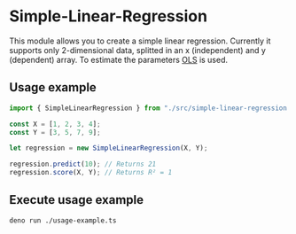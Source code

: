 # Simple-Linear-Regression
This module allows you to create a simple linear regression. Currently it supports only 2-dimensional data, splitted in an x (independent) and y (dependent) array. 
To estimate the parameters [OLS](https://en.wikipedia.org/wiki/Ordinary_least_squares) is used.

## Usage example
```ts
import { SimpleLinearRegression } from "./src/simple-linear-regression.ts";

const X = [1, 2, 3, 4];
const Y = [3, 5, 7, 9];

let regression = new SimpleLinearRegression(X, Y);

regression.predict(10); // Returns 21
regression.score(X, Y); // Returns R² = 1
```

## Execute usage example
```
deno run ./usage-example.ts
```

